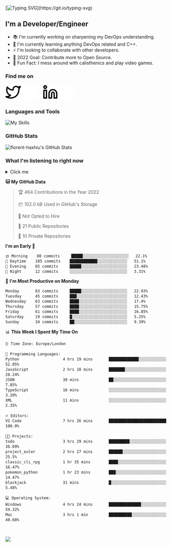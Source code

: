 [![Typing SVG](https://readme-typing-svg.herokuapp.com/?font=Edu+TAS+Beginner&size=32&color=white&lines=Welcome+to+my+Profile;)](https://git.io/typing-svg)

## I'm a Developer/Engineer

- 📚 I'm currently working on sharpening my DevOps understanding.
- 🏫 I'm currently learning anything DevOps related and C++.
- ⚡ I'm looking to collaborate with other developers.
- 🎯 2022 Goal: Contribute more to Open Source.
- 🎉 Fun Fact: I mess around with calisthenics and play video games.

### Find me on
[![website](./img/twitter-light.svg)](https://twitter.com/florenthaxhiu#gh-light-mode-only)
[![website](./img/twitter-dark.svg)](https://twitter.com/florenthaxhiu#gh-dark-mode-only)
&nbsp;&nbsp;
[![website](./img/linkedin-light.svg)](https://linkedin.com/in/florenthaxhiu#gh-light-mode-only)
[![website](./img/linkedin-dark.svg)](https://linkedin.com/in/florenthaxhiu#gh-dark-mode-only)

### Languages and Tools

![My Skills](https://skillicons.dev/icons?i=html,css,js,react,nodejs,python,django,postgres,sass,bootstrap,vscode,aws,bash,docker,kubernetes,figma,github,jenkins,linux,nginx,git)

### GitHub Stats

![florent-haxhiu's GitHub Stats](https://github-readme-stats.vercel.app/api?username=florent-haxhiu&show_icons=true&theme=dark)

<!-- ### Most used languages

<details>
    <summary>Click me</summary>



</details> -->

<!-- <br/> -->

### What I'm listening to right now

<details>
    <summary>Click me</summary>

[![spotify-github-profile](https://spotify-github-profile.vercel.app/api/view?uid=ndyngu2b76zsxvzypy6255y3y&cover_image=true&theme=natemoo-re&bar_color_cover=true&bar_color=57b654)](https://spotify-github-profile.vercel.app/api/view?uid=ndyngu2b76zsxvzypy6255y3y&redirect=true)

</details>

<!--START_SECTION:waka-->
**🐱 My GitHub Data** 

> 🏆 464 Contributions in the Year 2022
 > 
> 📦 102.0 kB Used in GitHub's Storage 
 > 
> 🚫 Not Opted to Hire
 > 
> 📜 21 Public Repositories 
 > 
> 🔑 10 Private Repositories  
 > 
**I'm an Early 🐤** 

```text
🌞 Morning    80 commits     █████░░░░░░░░░░░░░░░░░░░░   22.1% 
🌆 Daytime    185 commits    ████████████░░░░░░░░░░░░░   51.1% 
🌃 Evening    85 commits     █████░░░░░░░░░░░░░░░░░░░░   23.48% 
🌙 Night      12 commits     ░░░░░░░░░░░░░░░░░░░░░░░░░   3.31%

```
📅 **I'm Most Productive on Monday** 

```text
Monday       83 commits     █████░░░░░░░░░░░░░░░░░░░░   22.93% 
Tuesday      45 commits     ███░░░░░░░░░░░░░░░░░░░░░░   12.43% 
Wednesday    63 commits     ████░░░░░░░░░░░░░░░░░░░░░   17.4% 
Thursday     57 commits     ████░░░░░░░░░░░░░░░░░░░░░   15.75% 
Friday       61 commits     ████░░░░░░░░░░░░░░░░░░░░░   16.85% 
Saturday     19 commits     █░░░░░░░░░░░░░░░░░░░░░░░░   5.25% 
Sunday       34 commits     ██░░░░░░░░░░░░░░░░░░░░░░░   9.39%

```


📊 **This Week I Spent My Time On** 

```text
⌚︎ Time Zone: Europe/London

💬 Programming Languages: 
Python                   4 hrs 19 mins       █████████████░░░░░░░░░░░░   52.85% 
JavaScript               2 hrs 18 mins       ███████░░░░░░░░░░░░░░░░░░   28.24% 
JSON                     38 mins             ██░░░░░░░░░░░░░░░░░░░░░░░   7.85% 
TypeScript               16 mins             ░░░░░░░░░░░░░░░░░░░░░░░░░   3.28% 
XML                      11 mins             ░░░░░░░░░░░░░░░░░░░░░░░░░   2.35%

🔥 Editors: 
VS Code                  7 hrs 26 mins       █████████████████████████   100.0%

🐱‍💻 Projects: 
todo                     3 hrs 29 mins       █████████░░░░░░░░░░░░░░░░   36.09% 
project_euler            2 hrs 27 mins       ██████░░░░░░░░░░░░░░░░░░░   25.5% 
classic_cli_rpg          1 hr 35 mins        ████░░░░░░░░░░░░░░░░░░░░░   16.47% 
pokemon_python           1 hr 23 mins        ███░░░░░░░░░░░░░░░░░░░░░░   14.47% 
blackjack                31 mins             █░░░░░░░░░░░░░░░░░░░░░░░░   5.48%

💻 Operating System: 
Windows                  4 hrs 24 mins       ██████████████░░░░░░░░░░░   59.32% 
Mac                      3 hrs 1 min         ██████████░░░░░░░░░░░░░░░   40.68%

```


<!--END_SECTION:waka-->

<br/>

![](https://visitor-badge.glitch.me/badge?page_id=florent-haxhiu.visitor-badge)

<!-- ### Metrics

![Metrics](https://metrics.lecoq.io/florent-haxhiu?template=classic&base.header=0&gists=1&lines=1) -->

<!-- 
- Hi, I’m @florent-haxhiu
- I’m currently working as Consultant at Sparta Global.
- How to reach me: 
    - Florent Haxhiu - [LinkedIn](https://www.linkedin.com/in/florenthaxhiu/)
    - Florent#7873 - Discord
    - Florent Haxhiu - [Twitter](https://twitter.com/florenthaxhiu) -->

<!---
florent-haxhiu/florent-haxhiu is a ✨ special ✨ repository because its `README.md` (this file) appears on your GitHub profile.
You can click the Preview link to take a look at your changes.
--->
